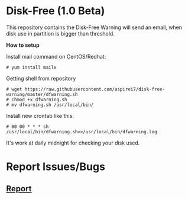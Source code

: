 # Disk-Free (1.0 Beta) #

This repository contains the Disk-Free Warning will send an email, when disk use in partition is bigger than threshold.


**How to setup**

Install mail command on CentOS/Redhat:

```
# yum install mailx 

```

Getting shell from repository
```
# wget https://raw.githubusercontent.com/aspirei7/disk-free-warning/master/dfwarning.sh
# chmod +x dfwarning.sh
# mv dfwarning.sh /usr/local/bin/

```

Install new crontab like this.
```
# 00 00 * * * sh /usr/local/bin/dfwarning.sh>>/usr/local/bin/dfwarning.log

```

It's work at daily midnight for checking your disk used.

# Report Issues/Bugs #
## [Report](https://github.com/aspirei7/disk-free-warning/issues) ##